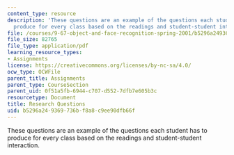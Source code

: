 ```yaml
---
content_type: resource
description: 'These questions are an example of the questions each student has to
  produce for every class based on the readings and student-student interaction. '
file: /courses/9-67-object-and-face-recognition-spring-2001/b5296a249369736bf8a8c9ee90dfb66f_research_questions.pdf
file_size: 82765
file_type: application/pdf
learning_resource_types:
- Assignments
license: https://creativecommons.org/licenses/by-nc-sa/4.0/
ocw_type: OCWFile
parent_title: Assignments
parent_type: CourseSection
parent_uid: 0f51a5fb-6944-c707-d552-7dfb7e605b3c
resourcetype: Document
title: Research Questions
uid: b5296a24-9369-736b-f8a8-c9ee90dfb66f
---
```

These questions are an example of the questions each student has to produce for every class based on the readings and student-student interaction. 